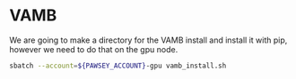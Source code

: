 # VAMB

We are going to make a directory for the VAMB install and install it with pip, however we need to do that on
the gpu node.

```bash
sbatch --account=${PAWSEY_ACCOUNT}-gpu vamb_install.sh
```




